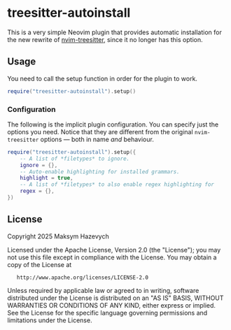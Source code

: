 # treesitter-autoinstall

This is a very simple Neovim plugin that provides automatic installation for
the new rewrite of [nvim-treesitter][nvim-treesitter], since it no longer has
this option.

[nvim-treesitter]: https://github.com/nvim-treesitter/nvim-treesitter/tree/main

## Usage

You need to call the setup function in order for the plugin to work.

```lua
require("treesitter-autoinstall").setup()
```

### Configuration

The following is the implicit plugin configuration. You can specify just the
options you need. Notice that they are different from the original
`nvim-treesitter` options — both in name *and* behaviour.

```lua
require("treesitter-autoinstall").setup({
    -- A list of *filetypes* to ignore.
	ignore = {},
    -- Auto-enable highlighting for installed grammars.
	highlight = true,
    -- A list of *filetypes* to also enable regex highlighting for
	regex = {},
})
```

## License

   Copyright 2025 Maksym Hazevych

   Licensed under the Apache License, Version 2.0 (the "License");
   you may not use this file except in compliance with the License.
   You may obtain a copy of the License at

       http://www.apache.org/licenses/LICENSE-2.0

   Unless required by applicable law or agreed to in writing, software
   distributed under the License is distributed on an "AS IS" BASIS,
   WITHOUT WARRANTIES OR CONDITIONS OF ANY KIND, either express or implied.
   See the License for the specific language governing permissions and
   limitations under the License.
